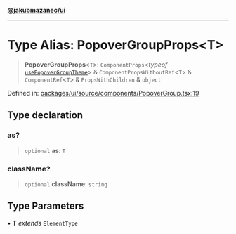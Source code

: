 [**@jakubmazanec/ui**](../README.md)

---

# Type Alias: PopoverGroupProps\<T\>

> **PopoverGroupProps**\<`T`\>: `ComponentProps`\<_typeof_
> [`usePopoverGroupTheme`](../functions/usePopoverGroupTheme.md)\> &
> `ComponentPropsWithoutRef`\<`T`\> & `ComponentRef`\<`T`\> & `PropsWithChildren` & `object`

Defined in:
[packages/ui/source/components/PopoverGroup.tsx:19](https://github.com/jakubmazanec/tools/blob/b70ba93afff7f67760159378262d2c0b19cfed9e/packages/ui/source/components/PopoverGroup.tsx#L19)

## Type declaration

### as?

> `optional` **as**: `T`

### className?

> `optional` **className**: `string`

## Type Parameters

• **T** _extends_ `ElementType`
